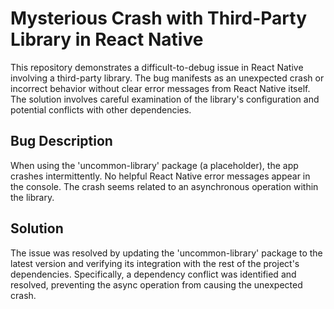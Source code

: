 # Mysterious Crash with Third-Party Library in React Native

This repository demonstrates a difficult-to-debug issue in React Native involving a third-party library.  The bug manifests as an unexpected crash or incorrect behavior without clear error messages from React Native itself.  The solution involves careful examination of the library's configuration and potential conflicts with other dependencies. 

## Bug Description

When using the 'uncommon-library' package (a placeholder), the app crashes intermittently.  No helpful React Native error messages appear in the console.  The crash seems related to an asynchronous operation within the library.

## Solution

The issue was resolved by updating the 'uncommon-library' package to the latest version and verifying its integration with the rest of the project's dependencies.  Specifically, a dependency conflict was identified and resolved, preventing the async operation from causing the unexpected crash.
